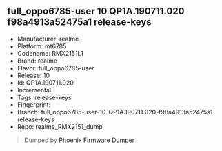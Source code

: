 ## full_oppo6785-user 10 QP1A.190711.020 f98a4913a52475a1 release-keys
- Manufacturer: realme
- Platform: mt6785
- Codename: RMX2151L1
- Brand: realme
- Flavor: full_oppo6785-user
- Release: 10
- Id: QP1A.190711.020
- Incremental: 
- Tags: release-keys
- Fingerprint: 
- Branch: full_oppo6785-user-10-QP1A.190711.020-f98a4913a52475a1-release-keys
- Repo: realme_RMX2151_dump


>Dumped by [Phoenix Firmware Dumper](https://github.com/DroidDumps/phoenix_firmware_dumper)
